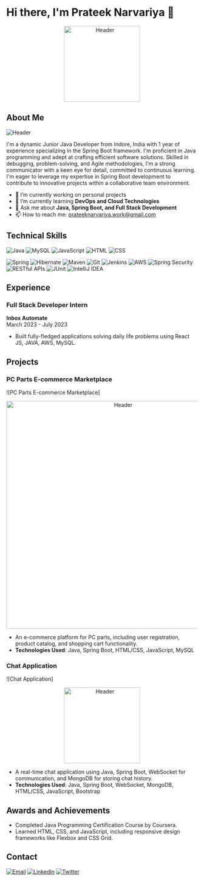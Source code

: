 # Hi there, I'm Prateek Narvariya 👋

<p align="center">
  <img src="https://media1.tenor.com/m/WkgpyPpxpDUAAAAC/work-internet.gif" alt="Header" width="200"/>
</p>



## About Me 
<img src="https://emojis.slackmojis.com/emojis/images/1712916265/92029/pedro.gif?1712916265" alt="Header" />



I'm a dynamic Junior Java Developer from Indore, India with 1 year of experience specializing in the Spring Boot framework. I'm proficient in Java programming and adept at crafting efficient software solutions. Skilled in debugging, problem-solving, and Agile methodologies, I'm a strong communicator with a keen eye for detail, committed to continuous learning. I'm eager to leverage my expertise in Spring Boot development to contribute to innovative projects within a collaborative team environment.

- 🔭 I’m currently working on personal projects 
- 🌱 I’m currently learning **DevOps and Cloud Technologies**
- 💬 Ask me about **Java, Spring Boot, and Full Stack Development**
- 📫 How to reach me: [prateeknarvariya.work@gmail.com](mailto:prateeknarvariya.work@gmail.com)

## Technical Skills
![Java](https://img.shields.io/badge/Java-ED8B00?style=for-the-badge&logo=java&logoColor=white)
![MySQL](https://img.shields.io/badge/MySQL-4479A1?style=for-the-badge&logo=mysql&logoColor=white)
![JavaScript](https://img.shields.io/badge/JavaScript-323330?style=for-the-badge&logo=javascript&logoColor=F7DF1E)
![HTML](https://img.shields.io/badge/HTML5-E34F26?style=for-the-badge&logo=html5&logoColor=white)
![CSS](https://img.shields.io/badge/CSS3-1572B6?style=for-the-badge&logo=css3&logoColor=white)

![Spring](https://img.shields.io/badge/Spring-6DB33F?style=for-the-badge&logo=spring&logoColor=white)
![Hibernate](https://img.shields.io/badge/Hibernate-59666C?style=for-the-badge&logo=hibernate&logoColor=white)
![Maven](https://img.shields.io/badge/Maven-C71A36?style=for-the-badge&logo=apache-maven&logoColor=white)
![Git](https://img.shields.io/badge/Git-F05032?style=for-the-badge&logo=git&logoColor=white)
![Jenkins](https://img.shields.io/badge/Jenkins-D24939?style=for-the-badge&logo=jenkins&logoColor=white)
![AWS](https://img.shields.io/badge/AWS-232F3E?style=for-the-badge&logo=amazon-aws&logoColor=white)
![Spring Security](https://img.shields.io/badge/Spring%20Security-6DB33F?style=for-the-badge&logo=spring&logoColor=white)
![RESTful APIs](https://img.shields.io/badge/RESTful%20APIs-006400?style=for-the-badge&logo=api&logoColor=white)
![JUnit](https://img.shields.io/badge/JUnit-25A162?style=for-the-badge&logo=junit5&logoColor=white)
![IntelliJ IDEA](https://img.shields.io/badge/IntelliJ%20IDEA-000000?style=for-the-badge&logo=intellij-idea&logoColor=white)

## Experience

### Full Stack Developer Intern
**Inbox Automate**  
March 2023 - July 2023  
- Built fully-fledged applications solving daily life problems using React JS, JAVA, AWS, MySQL.



## Projects

### PC Parts E-commerce Marketplace
![PC Parts E-commerce Marketplace]

<p align="center">
  <img src="https://media1.tenor.com/m/f7859BVKCd8AAAAC/game-time-gamer.gif" alt="Header" width="600"/>
</p>


- An e-commerce platform for PC parts, including user registration, product catalog, and shopping cart functionality.
- **Technologies Used**: Java, Spring Boot, HTML/CSS, JavaScript, MySQL

### Chat Application
![Chat Application]
<p align="center">
  <img src="https://media1.tenor.com/m/tFYG8IuHsJkAAAAC/gifhack.gif" alt="Header" width="200"/>
</p>


- A real-time chat application using Java, Spring Boot, WebSocket for communication, and MongoDB for storing chat history.
- **Technologies Used**: Java, Spring Boot, WebSocket, MongoDB, HTML/CSS, JavaScript, Bootstrap

## Awards and Achievements
- Completed Java Programming Certification Course by Coursera.
- Learned HTML, CSS, and JavaScript, including responsive design frameworks like Flexbox and CSS Grid.

## Contact
[![Email](https://img.shields.io/badge/Email-prateeknarvariya.work@gmail.com-blue?style=for-the-badge&logo=gmail)](mailto:prateeknarvariya.work@gmail.com)
[![LinkedIn](https://img.shields.io/badge/LinkedIn-Connect-blue?style=for-the-badge&logo=linkedin)](https://linkedin.com/in/prateeknarvariya)
[![Twitter](https://img.shields.io/badge/Twitter-Follow-blue?style=for-the-badge&logo=twitter)](https://twitter.com/prateeknarvariya)


